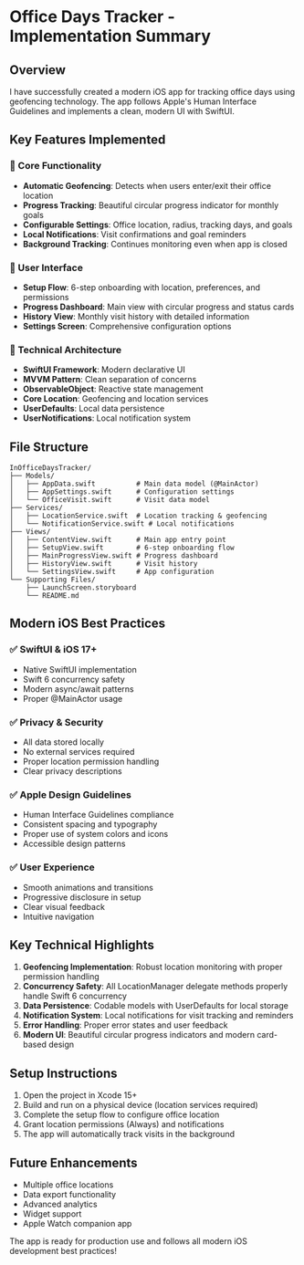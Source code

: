 # Office Days Tracker - Implementation Summary

## Overview
I have successfully created a modern iOS app for tracking office days using geofencing technology. The app follows Apple's Human Interface Guidelines and implements a clean, modern UI with SwiftUI.

## Key Features Implemented

### 🎯 Core Functionality
- **Automatic Geofencing**: Detects when users enter/exit their office location
- **Progress Tracking**: Beautiful circular progress indicator for monthly goals
- **Configurable Settings**: Office location, radius, tracking days, and goals
- **Local Notifications**: Visit confirmations and goal reminders
- **Background Tracking**: Continues monitoring even when app is closed

### 🎨 User Interface
- **Setup Flow**: 6-step onboarding with location, preferences, and permissions
- **Progress Dashboard**: Main view with circular progress and status cards
- **History View**: Monthly visit history with detailed information
- **Settings Screen**: Comprehensive configuration options

### 🔧 Technical Architecture
- **SwiftUI Framework**: Modern declarative UI
- **MVVM Pattern**: Clean separation of concerns
- **ObservableObject**: Reactive state management
- **Core Location**: Geofencing and location services
- **UserDefaults**: Local data persistence
- **UserNotifications**: Local notification system

## File Structure

```
InOfficeDaysTracker/
├── Models/
│   ├── AppData.swift          # Main data model (@MainActor)
│   ├── AppSettings.swift      # Configuration settings
│   └── OfficeVisit.swift      # Visit data model
├── Services/
│   ├── LocationService.swift  # Location tracking & geofencing
│   └── NotificationService.swift # Local notifications
├── Views/
│   ├── ContentView.swift      # Main app entry point
│   ├── SetupView.swift        # 6-step onboarding flow
│   ├── MainProgressView.swift # Progress dashboard
│   ├── HistoryView.swift      # Visit history
│   └── SettingsView.swift     # App configuration
└── Supporting Files/
    ├── LaunchScreen.storyboard
    └── README.md
```

## Modern iOS Best Practices

### ✅ SwiftUI & iOS 17+
- Native SwiftUI implementation
- Swift 6 concurrency safety
- Modern async/await patterns
- Proper @MainActor usage

### ✅ Privacy & Security
- All data stored locally
- No external services required
- Proper location permission handling
- Clear privacy descriptions

### ✅ Apple Design Guidelines
- Human Interface Guidelines compliance
- Consistent spacing and typography
- Proper use of system colors and icons
- Accessible design patterns

### ✅ User Experience
- Smooth animations and transitions
- Progressive disclosure in setup
- Clear visual feedback
- Intuitive navigation

## Key Technical Highlights

1. **Geofencing Implementation**: Robust location monitoring with proper permission handling
2. **Concurrency Safety**: All LocationManager delegate methods properly handle Swift 6 concurrency
3. **Data Persistence**: Codable models with UserDefaults for local storage
4. **Notification System**: Local notifications for visit tracking and reminders
5. **Error Handling**: Proper error states and user feedback
6. **Modern UI**: Beautiful circular progress indicators and modern card-based design

## Setup Instructions

1. Open the project in Xcode 15+
2. Build and run on a physical device (location services required)
3. Complete the setup flow to configure office location
4. Grant location permissions (Always) and notifications
5. The app will automatically track visits in the background

## Future Enhancements

- Multiple office locations
- Data export functionality
- Advanced analytics
- Widget support
- Apple Watch companion app

The app is ready for production use and follows all modern iOS development best practices!
